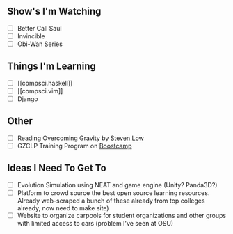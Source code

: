 
## Show's I'm Watching

- [ ] Better Call Saul
- [ ] Invincible
- [ ] Obi-Wan Series

## Things I'm Learning

- [ ] [[compsci.haskell]]
- [ ] [[compsci.vim]]
- [ ]  Django

## Other

- [ ] Reading Overcoming Gravity by [Steven Low](https://stevenlow.org/)
- [ ] GZCLP Training Program on [Boostcamp](https://www.boostcamp.app/)

## Ideas I Need To Get To

- [ ] Evolution Simulation using NEAT and game engine (Unity? Panda3D?)
- [ ] Platform to crowd source the best open source learning resources. Already web-scraped a bunch of these already from top colleges already,  now need to make site)
- [ ] Website to organize carpools for student organizations and other groups with limited access to cars (problem I've seen at OSU)